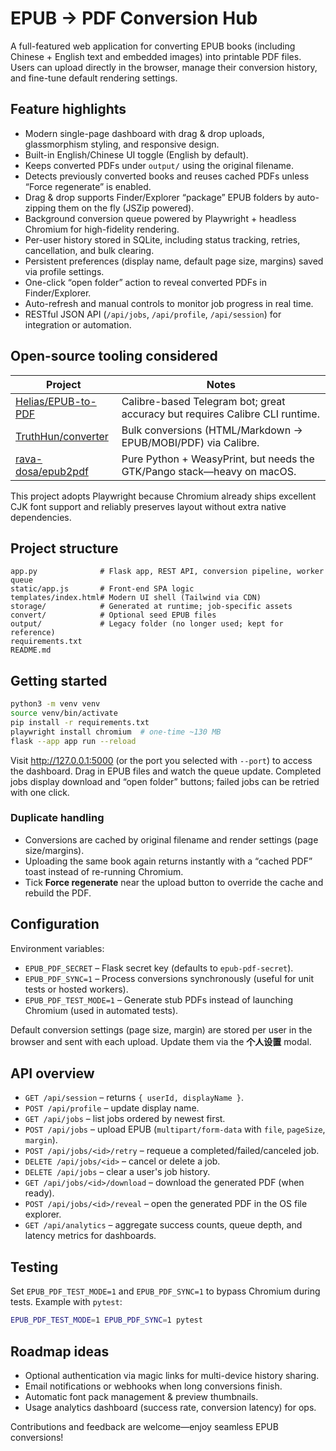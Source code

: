 # EPUB → PDF Conversion Hub

A full-featured web application for converting EPUB books (including Chinese + English text and embedded images) into printable PDF files. Users can upload directly in the browser, manage their conversion history, and fine-tune default rendering settings.

## Feature highlights
- Modern single-page dashboard with drag & drop uploads, glassmorphism styling, and responsive design.
- Built-in English/Chinese UI toggle (English by default).
- Keeps converted PDFs under `output/` using the original filename.
- Detects previously converted books and reuses cached PDFs unless “Force regenerate” is enabled.
- Drag & drop supports Finder/Explorer “package” EPUB folders by auto-zipping them on the fly (JSZip powered).
- Background conversion queue powered by Playwright + headless Chromium for high-fidelity rendering.
- Per-user history stored in SQLite, including status tracking, retries, cancellation, and bulk clearing.
- Persistent preferences (display name, default page size, margins) saved via profile settings.
- One-click “open folder” action to reveal converted PDFs in Finder/Explorer.
- Auto-refresh and manual controls to monitor job progress in real time.
- RESTful JSON API (`/api/jobs`, `/api/profile`, `/api/session`) for integration or automation.

## Open-source tooling considered
| Project | Notes |
| --- | --- |
| [Helias/EPUB-to-PDF](https://github.com/Helias/EPUB-to-PDF) | Calibre-based Telegram bot; great accuracy but requires Calibre CLI runtime. |
| [TruthHun/converter](https://github.com/TruthHun/converter) | Bulk conversions (HTML/Markdown → EPUB/MOBI/PDF) via Calibre. |
| [rava-dosa/epub2pdf](https://github.com/rava-dosa/epub2pdf) | Pure Python + WeasyPrint, but needs the GTK/Pango stack—heavy on macOS. |

This project adopts Playwright because Chromium already ships excellent CJK font support and reliably preserves layout without extra native dependencies.

## Project structure
```
app.py              # Flask app, REST API, conversion pipeline, worker queue
static/app.js       # Front-end SPA logic
templates/index.html# Modern UI shell (Tailwind via CDN)
storage/            # Generated at runtime; job-specific assets
convert/            # Optional seed EPUB files
output/             # Legacy folder (no longer used; kept for reference)
requirements.txt
README.md
```

## Getting started
```bash
python3 -m venv venv
source venv/bin/activate
pip install -r requirements.txt
playwright install chromium  # one-time ~130 MB
flask --app app run --reload
```
Visit <http://127.0.0.1:5000> (or the port you selected with `--port`) to access the dashboard. Drag in EPUB files and watch the queue update. Completed jobs display download and “open folder” buttons; failed jobs can be retried with one click.

### Duplicate handling
- Conversions are cached by original filename and render settings (page size/margins).
- Uploading the same book again returns instantly with a “cached PDF” toast instead of re-running Chromium.
- Tick **Force regenerate** near the upload button to override the cache and rebuild the PDF.

## Configuration
Environment variables:
- `EPUB_PDF_SECRET` – Flask secret key (defaults to `epub-pdf-secret`).
- `EPUB_PDF_SYNC=1` – Process conversions synchronously (useful for unit tests or hosted workers).
- `EPUB_PDF_TEST_MODE=1` – Generate stub PDFs instead of launching Chromium (used in automated tests).

Default conversion settings (page size, margin) are stored per user in the browser and sent with each upload. Update them via the **个人设置** modal.

## API overview
- `GET /api/session` – returns `{ userId, displayName }`.
- `POST /api/profile` – update display name.
- `GET /api/jobs` – list jobs ordered by newest first.
- `POST /api/jobs` – upload EPUB (`multipart/form-data` with `file`, `pageSize`, `margin`).
- `POST /api/jobs/<id>/retry` – requeue a completed/failed/canceled job.
- `DELETE /api/jobs/<id>` – cancel or delete a job.
- `DELETE /api/jobs` – clear a user's job history.
- `GET /api/jobs/<id>/download` – download the generated PDF (when ready).
- `POST /api/jobs/<id>/reveal` – open the generated PDF in the OS file explorer.
- `GET /api/analytics` – aggregate success counts, queue depth, and latency metrics for dashboards.

## Testing
Set `EPUB_PDF_TEST_MODE=1` and `EPUB_PDF_SYNC=1` to bypass Chromium during tests. Example with `pytest`:
```bash
EPUB_PDF_TEST_MODE=1 EPUB_PDF_SYNC=1 pytest
```

## Roadmap ideas
- Optional authentication via magic links for multi-device history sharing.
- Email notifications or webhooks when long conversions finish.
- Automatic font pack management & preview thumbnails.
- Usage analytics dashboard (success rate, conversion latency) for ops.

Contributions and feedback are welcome—enjoy seamless EPUB conversions!
